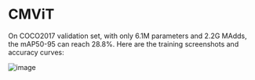 # CMViT

On COCO2017 validation set, with only 6.1M parameters and 2.2G MAdds, the mAP50-95 can reach 28.8%. Here are the training screenshots and accuracy curves:


![image](https://github.com/user-attachments/assets/2d856ca7-60ad-4605-ad16-647fac3d8bfe)

